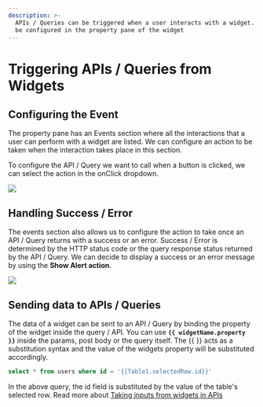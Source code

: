 ```yaml
---
description: >-
  APIs / Queries can be triggered when a user interacts with a widget. This can
  be configured in the property pane of the widget
---
```


# Triggering APIs / Queries from Widgets

## Configuring the Event

The property pane has an Events section where all the interactions that a user can perform with a widget are listed. We can configure an action to be taken when the interaction takes place in this section.

To configure the API / Query we want to call when a button is clicked, we can select the action in the onClick dropdown.

![](../../.gitbook/assets/button-action.gif)

## Handling Success / Error

The events section also allows us to configure the action to take once an API  / Query returns with a success or an error. Success / Error is determined by the HTTP status code or the query response status returned by the API  / Query. We can decide to display a success or an error message by using the **Show Alert action**.

![](../../.gitbook/assets/success.gif)

## Sending data to APIs / Queries

The data of a widget can be sent to an API / Query by binding the property of the widget inside the query / API. You can use **`{{ widgetName.property }}`** inside the params, post body or the query itself. The {{ }} acts as a substitution syntax and the value of the widgets property will be substituted accordingly.

```sql
select * from users where id = '{{Table1.selectedRow.id}}'
```

In the above query, the id field is substituted by the value of the table's selected row. Read more about [Taking inputs from widgets in APIs](../apis/taking-inputs-from-widgets.md)

